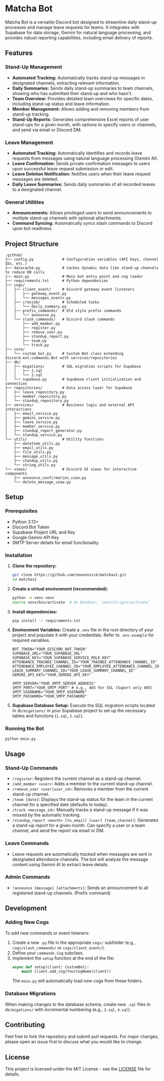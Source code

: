# Matcha Bot

Matcha Bot is a versatile Discord bot designed to streamline daily stand-up processes and manage leave requests for teams. It integrates with Supabase for data storage, Gemini for natural language processing, and provides robust reporting capabilities, including email delivery of reports.

## Features

### Stand-Up Management

*   **Automated Tracking:** Automatically tracks stand-up messages in designated channels, extracting relevant information.
*   **Daily Summaries:** Sends daily stand-up summaries to team channels, showing who has submitted their stand-up and who hasn't.
*   **Team Overview:** Provides detailed team overviews for specific dates, including stand-up status and leave information.
*   **Member Management:** Allows adding and removing members from stand-up tracking.
*   **Stand-Up Reports:** Generates comprehensive Excel reports of user stand-ups for a given month, with options to specify users or channels, and send via email or Discord DM.

### Leave Management

*   **Automated Tracking:** Automatically identifies and records leave requests from messages using natural language processing (Gemini AI).
*   **Leave Confirmation:** Sends private confirmation messages to users upon successful leave request submission or edit.
*   **Leave Deletion Notification:** Notifies users when their leave request messages are deleted.
*   **Daily Leave Summaries:** Sends daily summaries of all recorded leaves to a designated channel.

### General Utilities

*   **Announcements:** Allows privileged users to send announcements to multiple stand-up channels with optional attachments.
*   **Command Syncing:** Automatically syncs slash commands to Discord upon bot readiness.

## Project Structure

```
.github/
├── config.py             # Configuration variables (API keys, channel IDs, etc.)
├── datacache.py          # Caches dynamic data like stand-up channels to reduce DB calls
├── main.py               # Main bot entry point and cog loader
├── requirements.txt      # Python dependencies
├── cogs/
│   ├── client_event/     # Discord gateway event listeners
│   │   ├── gateway_event.py
│   │   └── messages_events.py
│   ├── cronjob/          # Scheduled tasks
│   │   └── daily_summary.py
│   ├── prefix_commands/  # Old style prefix commands
│   │   └── announce.py
│   └── slash_commands/   # Discord slash commands
│       ├── add_member.py
│       ├── register.py
│       ├── remove_user.py
│       ├── standup_report.py
│       ├── team.py
│       └── track.py
├── core/
│   └── custom_bot.py     # Custom Bot class extending discord.ext.commands.Bot with services/repositories
├── db/
│   ├── migations/        # SQL migration scripts for Supabase
│   │   ├── 1.sql
│   │   └── 2.sql
│   └── supabase.py       # Supabase client initialization and connection
├── repositories/         # Data access layer for Supabase
│   ├── leave_repository.py
│   ├── member_repository.py
│   └── standup_repository.py
├── services/             # Business logic and external API interactions
│   ├── email_service.py
│   ├── gemini_service.py
│   ├── leave_service.py
│   ├── member_service.py
│   ├── standup_report_generator.py
│   └── standup_service.py
└── utils/                # Utility functions
    ├── datetime_utils.py
    ├── email_utils.py
    ├── file_utils.py
    ├── message_utils.py
    ├── standup_utils.py
    └── string_utils.py
└── views/                # Discord UI views for interactive components
    ├── announce_confirmation_view.py
    └── delete_message_view.py
```

## Setup

### Prerequisites

*   Python 3.13+
*   Discord Bot Token
*   Supabase Project URL and Key
*   Google Gemini API Key
*   SMTP Server details for email functionality

### Installation

1.  **Clone the repository:**
    ```bash
    git clone https://github.com/newnonsick/matchav2.git
    cd matchav2
    ```

2.  **Create a virtual environment (recommended):**
    ```bash
    python -m venv venv
    source venv/bin/activate  # On Windows: `venv\Scripts\activate`
    ```

3.  **Install dependencies:**
    ```bash
    pip install -r requirements.txt
    ```

4.  **Environment Variables:**
    Create a `.env` file in the root directory of your project and populate it with your credentials. Refer to `.env.example` for required variables.

    ```env
    BOT_TOKEN="YOUR_DISCORD_BOT_TOKEN"
    SUPABASE_URL="YOUR_SUPABASE_URL"
    SUPABASE_KEY="YOUR_SUPABASE_SERVICE_ROLE_KEY"
    ATTENDANCE_TRAINEE_CHANNEL_ID="YOUR_TRAINEE_ATTENDANCE_CHANNEL_ID"
    ATTENDANCE_EMPLOYEE_CHANNEL_ID="YOUR_EMPLOYEE_ATTENDANCE_CHANNEL_ID"
    LEAVE_SUMMARY_CHANNEL_ID="YOUR_LEAVE_SUMMARY_CHANNEL_ID"
    GEMINI_API_KEY="YOUR_GEMINI_API_KEY"

    SMTP_SERVER="YOUR_SMTP_SERVER_ADDRESS"
    SMTP_PORT="YOUR_SMTP_PORT" # e.g., 465 for SSL (Suport only 465)
    SMTP_USERNAME="YOUR_SMTP_USERNAME"
    SMTP_PASSWORD="YOUR_SMTP_PASSWORD"
    ```

5.  **Supabase Database Setup:**
    Execute the SQL migration scripts located in `db/migations/` in your Supabase project to set up the necessary tables and functions (`1.sql`, `2.sql`).

### Running the Bot

```bash
python main.py
```

## Usage

### Stand-Up Commands

*   `/register`: Registers the current channel as a stand-up channel.
*   `/add_member <user>`: Adds a member to the current stand-up channel.
*   `/remove_user <user|user_id>`: Removes a member from the current stand-up channel.
*   `/team [date]`: Displays the stand-up status for the team in the current channel for a specified date (defaults to today).
*   `/track <message_id>`: Manually tracks a stand-up message if it was missed by the automatic tracking.
*   `/standup_report <month> [to_email] [user] [team_channel]`: Generates a stand-up report for a given month. Can specify a user or a team channel, and send the report via email or DM.

### Leave Commands

*   Leave requests are automatically tracked when messages are sent in designated attendance channels. The bot will analyze the message content using Gemini AI to extract leave details.

### Admin Commands

*   `!announce [message] [attachments]`: Sends an announcement to all registered stand-up channels. (Prefix command)

## Development

### Adding New Cogs

To add new commands or event listeners:

1.  Create a new `.py` file in the appropriate `cogs/` subfolder (e.g., `cogs/slash_commands/` or `cogs/client_event/`).
2.  Define your `commands.Cog` subclass.
3.  Implement the `setup` function at the end of the file:
    ```python
    async def setup(client: CustomBot):
        await client.add_cog(YourCogName(client))
    ```
    The `main.py` will automatically load new cogs from these folders.

### Database Migrations

When making changes to the database schema, create new `.sql` files in `db/migations/` with incremental numbering (e.g., `3.sql`, `4.sql`).

## Contributing

Feel free to fork the repository and submit pull requests. For major changes, please open an issue first to discuss what you would like to change.

## License

This project is licensed under the MIT License - see the [LICENSE](LICENSE) file for details.